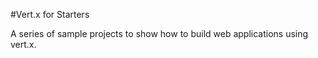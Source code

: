 #Vert.x for Starters

A series of sample projects to show how to build web applications using vert.x.
